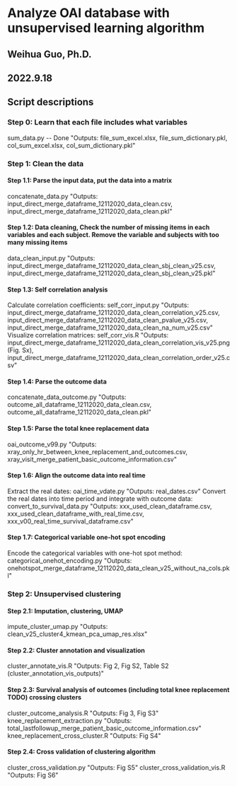 # Analyze OAI database with unsupervised learning algorithm
## Weihua Guo, Ph.D.
## 2022.9.18

## Script descriptions
### Step 0: Learn that each file includes what variables
sum_data.py -- Done
"Outputs: file_sum_excel.xlsx, file_sum_dictionary.pkl, col_sum_excel.xlsx, col_sum_dictionary.pkl"

### Step 1: Clean the data
#### Step 1.1: Parse the input data, put the data into a matrix
concatenate_data.py
"Outputs: input_direct_merge_dataframe_12112020_data_clean.csv, input_direct_merge_dataframe_12112020_data_clean.pkl"

#### Step 1.2: Data cleaning, Check the number of missing items in each variables and each subject. Remove the variable and subjects with too many missing items
data_clean_input.py
"Outputs: input_direct_merge_dataframe_12112020_data_clean_sbj_clean_v25.csv, input_direct_merge_dataframe_12112020_data_clean_sbj_clean_v25.pkl"

#### Step 1.3: Self correlation analysis
Calculate correlation coefficients: self_corr_input.py
"Outputs: input_direct_merge_dataframe_12112020_data_clean_correlation_v25.csv, input_direct_merge_dataframe_12112020_data_clean_pvalue_v25.csv, input_direct_merge_dataframe_12112020_data_clean_na_num_v25.csv"
Visualize correlation matrices: self_corr_vis.R
"Outputs: input_direct_merge_dataframe_12112020_data_clean_correlation_vis_v25.png (Fig. Sx), input_direct_merge_dataframe_12112020_data_clean_correlation_order_v25.csv"

#### Step 1.4: Parse the outcome data
concatenate_data_outcome.py
"Outputs: outcome_all_dataframe_12112020_data_clean.csv, outcome_all_dataframe_12112020_data_clean.pkl"

#### Step 1.5: Parse the total knee replacement data
oai_outcome_v99.py
"Outputs: xray_only_hr_between_knee_replacement_and_outcomes.csv, xray_visit_merge_patient_basic_outcome_information.csv"

#### Step 1.6: Align the outcome data into real time
Extract the real dates: oai_time_vdate.py
"Outputs: real_dates.csv"
Convert the real dates into time period and integrate with outcome data: convert_to_survival_data.py
"Outputs: xxx_used_clean_dataframe.csv, xxx_used_clean_dataframe_with_real_time.csv, xxx_v00_real_time_survival_dataframe.csv"

#### Step 1.7: Categorical variable one-hot spot encoding
Encode the categorical variables with one-hot spot method: categorical_onehot_encoding.py
"Outputs: onehotspot_merge_dataframe_12112020_data_clean_v25_without_na_cols.pkl"

### Step 2: Unsupervised clustering
#### Step 2.1: Imputation, clustering, UMAP
impute_cluster_umap.py
"Outputs: clean_v25_cluster4_kmean_pca_umap_res.xlsx"

#### Step 2.2: Cluster annotation and visualization
cluster_annotate_vis.R
"Outputs: Fig 2, Fig S2, Table S2 (cluster_annotation_vis_outputs)"

#### Step 2.3: Survival analysis of outcomes (including total knee replacement TODO) crossing clusters
cluster_outcome_analysis.R
"Outputs: Fig 3, Fig S3"
knee_replacement_extraction.py
"Outputs: total_lastfollowup_merge_patient_basic_outcome_information.csv"
knee_replacement_cross_cluster.R
"Outputs: Fig S4"

#### Step 2.4: Cross validation of clustering algorithm
cluster_cross_validation.py
"Outputs: Fig S5"
cluster_cross_validation_vis.R
"Outputs: Fig S6"
